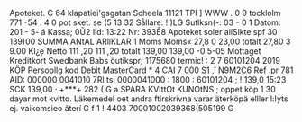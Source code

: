 Apoteket. C 64 klapatiei'gsgatan Scheela 11121 TPI ] WWW . 0 9 tocklolm 771 -54 . 4 0 pot sket. se (5 13 32 Sẳllare: ! )LG Sutlksn(-: 03 - 0 1 Datom: 201 - 5- á Kassa; 0Ũ2 Ild: 13:22 Nr: 393Ě8 Apoteket soler aiiSlkte spf 30 139)00 SUMMA ANtAL ARllKLAR 1 Moms Moms« 27,8 0 23,00 totalt 27,80 3 9.00 Kl¿ẹ Netto 111 ,20 111 ,20 totalt 139,00 139,00 -0 5-05 Mottaget Kreditkort Swedbank Babs öutikspr; 1175680 termic! : 2 7 60101204 2019 KÖP Persopllg kod Debit MasterCard * 4 CAI 7 000 S1 ,î N9M2C6 Ref .pr 781 AID: 000000 0041010 7Rl tsi 0000041000 : 1800 : 60101204 ; ! 139,0 15:23 SCK 139,00 · +***+ 282 ( G a SPARA KVIttOt KUNOtNS ; oppet köp 1 30 dayar mot kvitto. Läkemedel oet andra ftirskrivna varar äterköpä elller l:!yts ej. vaikomsieo âterí G f 1 ! 4403 70001002039368(505199 G